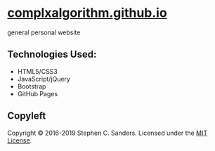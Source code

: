 # <a href="https://stephensanders.me" target="_blank">complxalgorithm.github.io</a>

general personal website

## Technologies Used:
* HTML5/CSS3
* JavaScript/jQuery
* Bootstrap
* GitHub Pages

## Copyleft
<footer>Copyright &copy; 2016-2019 Stephen C. Sanders. Licensed under the <a href="https://github.com/complxalgorithm/complxalgorithm.github.io/blob/master/LICENSE">MIT License</a>.</footer>
